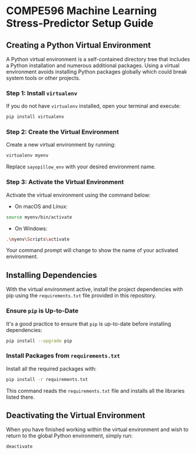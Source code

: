 
# COMPE596 Machine Learning Stress-Predictor Setup Guide

## Creating a Python Virtual Environment

A Python virtual environment is a self-contained directory tree that includes a Python installation and numerous additional packages. Using a virtual environment avoids installing Python packages globally which could break system tools or other projects.

### Step 1: Install `virtualenv`

If you do not have `virtualenv` installed, open your terminal and execute:

```bash
pip install virtualenv
```

### Step 2: Create the Virtual Environment

Create a new virtual environment by running:

```bash
virtualenv myenv
```

Replace `sayopillow_env` with your desired environment name.

### Step 3: Activate the Virtual Environment

Activate the virtual environment using the command below:

- On macOS and Linux:

```bash
source myenv/bin/activate
```

- On Windows:

```bash
.\myenv\Scripts\activate
```

Your command prompt will change to show the name of your activated environment.

## Installing Dependencies

With the virtual environment active, install the project dependencies with pip using the `requirements.txt` file provided in this repository.

### Ensure `pip` is Up-to-Date

It's a good practice to ensure that `pip` is up-to-date before installing dependencies:

```bash
pip install --upgrade pip
```

### Install Packages from `requirements.txt`

Install all the required packages with:

```bash
pip install -r requirements.txt
```

This command reads the `requirements.txt` file and installs all the libraries listed there.

## Deactivating the Virtual Environment

When you have finished working within the virtual environment and wish to return to the global Python environment, simply run:

```bash
deactivate
```
